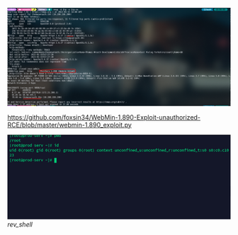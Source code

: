 ![](5/50.png)

https://github.com/foxsin34/WebMin-1.890-Exploit-unauthorized-RCE/blob/master/webmin-1.890_exploit.py

![](5/51.png) 
*rev_shell*
